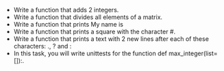 * Write a function that adds 2 integers.
* Write a function that divides all elements of a matrix.
* Write a function that prints My name is <first name> <last name>
* Write a function that prints a square with the character #.
* Write a function that prints a text with 2 new lines after each of these characters: ., ? and :
* In this task, you will write unittests for the function def max_integer(list=[]):.
